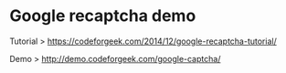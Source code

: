 # Google recaptcha demo

Tutorial > https://codeforgeek.com/2014/12/google-recaptcha-tutorial/

Demo > http://demo.codeforgeek.com/google-captcha/
